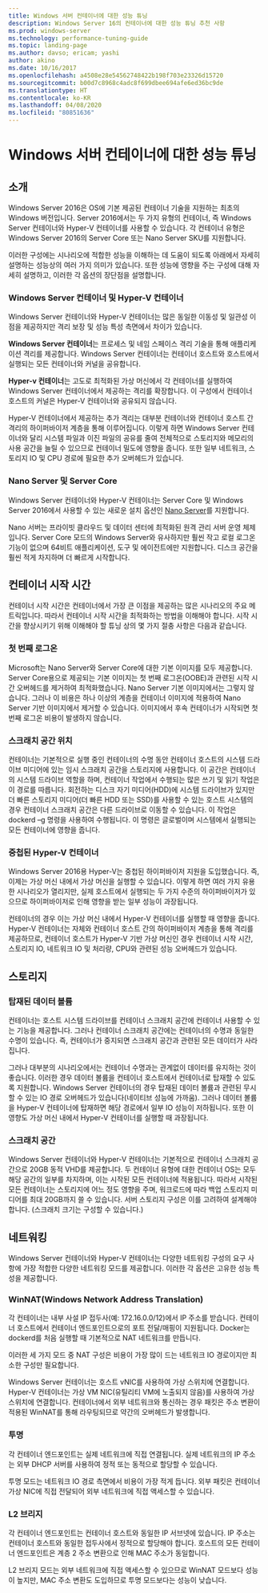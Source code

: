 ```yaml
---
title: Windows 서버 컨테이너에 대한 성능 튜닝
description: Windows Server 16의 컨테이너에 대한 성능 튜닝 추천 사항
ms.prod: windows-server
ms.technology: performance-tuning-guide
ms.topic: landing-page
ms.author: davso; ericam; yashi
author: akino
ms.date: 10/16/2017
ms.openlocfilehash: a4508e28e54562748422b198f703e23326d15720
ms.sourcegitcommit: b00d7c8968c4adc8f699dbee694afe6ed36bc9de
ms.translationtype: HT
ms.contentlocale: ko-KR
ms.lasthandoff: 04/08/2020
ms.locfileid: "80851636"
---
```

# <a name="performance-tuning-windows-server-containers"></a>Windows 서버 컨테이너에 대한 성능 튜닝

## <a name="introduction"></a>소개
Windows Server 2016은 OS에 기본 제공된 컨테이너 기술을 지원하는 최초의 Windows 버전입니다. Server 2016에서는 두 가지 유형의 컨테이너, 즉 Windows Server 컨테이너와 Hyper-V 컨테이너를 사용할 수 있습니다. 각 컨테이너 유형은 Windows Server 2016의 Server Core 또는 Nano Server SKU를 지원합니다. 

이러한 구성에는 시나리오에 적합한 성능을 이해하는 데 도움이 되도록 아래에서 자세히 설명하는 성능상의 여러 가지 의미가 있습니다. 또한 성능에 영향을 주는 구성에 대해 자세히 설명하고, 이러한 각 옵션의 장단점을 설명합니다.

### <a name="windows-server-container-and-hyper-v-containers"></a>Windows Server 컨테이너 및 Hyper-V 컨테이너

Windows Server 컨테이너와 Hyper-V 컨테이너는 많은 동일한 이동성 및 일관성 이점을 제공하지만 격리 보장 및 성능 특성 측면에서 차이가 있습니다.

**Windows Server 컨테이너**는 프로세스 및 네임 스페이스 격리 기술을 통해 애플리케이션 격리를 제공합니다. Windows Server 컨테이너는 컨테이너 호스트와 호스트에서 실행되는 모든 컨테이너와 커널을 공유합니다.

**Hyper-v 컨테이너**는 고도로 최적화된 가상 머신에서 각 컨테이너를 실행하여 Windows Server 컨테이너에서 제공하는 격리를 확장합니다. 이 구성에서 컨테이너 호스트의 커널은 Hyper-V 컨테이너와 공유되지 않습니다.

Hyper-V 컨테이너에서 제공하는 추가 격리는 대부분 컨테이너와 컨테이너 호스트 간 격리의 하이퍼바이저 계층을 통해 이루어집니다. 이렇게 하면 Windows Server 컨테이너와 달리 시스템 파일과 이진 파일의 공유를 줄여 전체적으로 스토리지와 메모리의 사용 공간을 늘릴 수 있으므로 컨테이너 밀도에 영향을 줍니다. 또한 일부 네트워크, 스토리지 IO 및 CPU 경로에 필요한 추가 오버헤드가 있습니다.

### <a name="nano-server-and-server-core"></a>Nano Server 및 Server Core

Windows Server 컨테이너와 Hyper-V 컨테이너는 Server Core 및 Windows Server 2016에서 사용할 수 있는 새로운 설치 옵션인 [Nano Server](https://technet.microsoft.com/windows-server-docs/compute/nano-server/getting-started-with-nano-server)를 지원합니다. 

Nano 서버는 프라이빗 클라우드 및 데이터 센터에 최적화된 원격 관리 서버 운영 체제입니다. Server Core 모드의 Windows Server와 유사하지만 훨씬 작고 로컬 로그온 기능이 없으며 64비트 애플리케이션, 도구 및 에이전트에만 지원합니다. 디스크 공간을 훨씬 적게 차지하며 더 빠르게 시작합니다.

## <a name="container-start-up-time"></a>컨테이너 시작 시간
컨테이너 시작 시간은 컨테이너에서 가장 큰 이점을 제공하는 많은 시나리오의 주요 메트릭입니다. 따라서 컨테이너 시작 시간을 최적화하는 방법을 이해해야 합니다. 시작 시간을 향상시키기 위해 이해해야 할 튜닝 상의 몇 가지 절충 사항은 다음과 같습니다.

### <a name="first-logon"></a>첫 번째 로그온

Microsoft는 Nano Server와 Server Core에 대한 기본 이미지를 모두 제공합니다. Server Core용으로 제공되는 기본 이미지는 첫 번째 로그온(OOBE)과 관련된 시작 시간 오버헤드를 제거하여 최적화했습니다. Nano Server 기본 이미지에서는 그렇지 않습니다. 그러나 이 비용은 하나 이상의 계층을 컨테이너 이미지에 적용하여 Nano Server 기반 이미지에서 제거할 수 있습니다. 이미지에서 후속 컨테이너가 시작되면 첫 번째 로그온 비용이 발생하지 않습니다.
### <a name="scratch-space-location"></a>스크래치 공간 위치

컨테이너는 기본적으로 실행 중인 컨테이너의 수명 동안 컨테이너 호스트의 시스템 드라이브 미디어에 있는 임시 스크래치 공간을 스토리지에 사용합니다. 이 공간은 컨테이너의 시스템 드라이브 역할을 하며, 컨테이너 작업에서 수행되는 많은 쓰기 및 읽기 작업은 이 경로를 따릅니다. 회전하는 디스크 자기 미디어(HDD)에 시스템 드라이브가 있지만 더 빠른 스토리지 미디어(더 빠른 HDD 또는 SSD)를 사용할 수 있는 호스트 시스템의 경우 컨테이너 스크래치 공간은 다른 드라이브로 이동할 수 있습니다. 이 작업은 dockerd –g 명령을 사용하여 수행됩니다. 이 명령은 글로벌이며 시스템에서 실행되는 모든 컨테이너에 영향을 줍니다.

### <a name="nested-hyper-v-containers"></a>중첩된 Hyper-V 컨테이너
Windows Server 2016용 Hyper-V는 중첩된 하이퍼바이저 지원을 도입했습니다. 즉, 이제는 가상 머신 내에서 가상 머신을 실행할 수 있습니다. 이렇게 하면 여러 가지 유용한 시나리오가 열리지만, 실제 호스트에서 실행되는 두 가지 수준의 하이퍼바이저가 있으므로 하이퍼바이저로 인해 영향을 받는 일부 성능이 과장됩니다.

컨테이너의 경우 이는 가상 머신 내에서 Hyper-V 컨테이너를 실행할 때 영향을 줍니다. Hyper-V 컨테이너는 자체와 컨테이너 호스트 간의 하이퍼바이저 계층을 통해 격리를 제공하므로, 컨테이너 호스트가 Hyper-V 기반 가상 머신인 경우 컨테이너 시작 시간, 스토리지 IO, 네트워크 IO 및 처리량, CPU와 관련된 성능 오버헤드가 있습니다.

## <a name="storage"></a>스토리지
### <a name="mounted-data-volumes"></a>탑재된 데이터 볼륨

컨테이너는 호스트 시스템 드라이브를 컨테이너 스크래치 공간에 컨테이너 사용할 수 있는 기능을 제공합니다. 그러나 컨테이너 스크래치 공간에는 컨테이너의 수명과 동일한 수명이 있습니다. 즉, 컨테이너가 중지되면 스크래치 공간과 관련된 모든 데이터가 사라집니다.

그러나 대부분의 시나리오에서는 컨테이너 수명과는 관계없이 데이터를 유지하는 것이 좋습니다. 이러한 경우 데이터 볼륨을 컨테이너 호스트에서 컨테이너로 탑재할 수 있도록 지원합니다. Windows Server 컨테이너의 경우 탑재된 데이터 볼륨과 관련된 무시할 수 있는 IO 경로 오버헤드가 있습니다(네이티브 성능에 가까움). 그러나 데이터 볼륨을 Hyper-V 컨테이너에 탑재하면 해당 경로에서 일부 IO 성능이 저하됩니다. 또한 이 영향도 가상 머신 내에서 Hyper-V 컨테이너를 실행할 때 과장됩니다.

### <a name="scratch-space"></a>스크래치 공간

Windows Server 컨테이너와 Hyper-V 컨테이너는 기본적으로 컨테이너 스크래치 공간으로 20GB 동적 VHD를 제공합니다. 두 컨테이너 유형에 대한 컨테이너 OS는 모두 해당 공간의 일부를 차지하며, 이는 시작된 모든 컨테이너에 적용됩니다. 따라서 시작된 모든 컨테이너는 스토리지에 어느 정도 영향을 주며, 워크로드에 따라 백업 스토리지 미디어를 최대 20GB까지 쓸 수 있습니다. 서버 스토리지 구성은 이를 고려하여 설계해야 합니다.
(스크래치 크기는 구성할 수 있습니다.)

## <a name="networking"></a>네트워킹
Windows Server 컨테이너와 Hyper-V 컨테이너는 다양한 네트워킹 구성의 요구 사항에 가장 적합한 다양한 네트워킹 모드를 제공합니다. 이러한 각 옵션은 고유한 성능 특성을 제공합니다.

### <a name="windows-network-address-translation-winnat"></a>WinNAT(Windows Network Address Translation)

각 컨테이너는 내부 사설 IP 접두사(예: 172.16.0.0/12)에서 IP 주소를 받습니다. 컨테이너 호스트에서 컨테이너 엔드포인트으로의 포트 전달/매핑이 지원됩니다. Docker는 dockerd를 처음 실행할 때 기본적으로 NAT 네트워크를 만듭니다.

이러한 세 가지 모드 중 NAT 구성은 비용이 가장 많이 드는 네트워크 IO 경로이지만 최소한 구성만 필요합니다. 

Windows Server 컨테이너는 호스트 vNIC를 사용하여 가상 스위치에 연결합니다. Hyper-V 컨테이너는 가상 VM NIC(유틸리티 VM에 노출되지 않음)를 사용하여 가상 스위치에 연결합니다. 컨테이너에서 외부 네트워크와 통신하는 경우 패킷은 주소 변환이 적용된 WinNAT를 통해 라우팅되므로 약간의 오버헤드가 발생합니다.

### <a name="transparent"></a>투명

각 컨테이너 엔드포인트는 실제 네트워크에 직접 연결됩니다. 실제 네트워크의 IP 주소는 외부 DHCP 서버를 사용하여 정적 또는 동적으로 할당할 수 있습니다.

투명 모드는 네트워크 IO 경로 측면에서 비용이 가장 적게 듭니다. 외부 패킷은 컨테이너 가상 NIC에 직접 전달되어 외부 네트워크에 직접 액세스할 수 있습니다.

### <a name="l2-bridge"></a>L2 브리지
각 컨테이너 엔드포인트는 컨테이너 호스트와 동일한 IP 서브넷에 있습니다. IP 주소는 컨테이너 호스트와 동일한 접두사에서 정적으로 할당해야 합니다. 호스트의 모든 컨테이너 엔드포인트은 계층 2 주소 변환으로 인해 MAC 주소가 동일합니다.

L2 브리지 모드는 외부 네트워크에 직접 액세스할 수 있으므로 WinNAT 모드보다 성능이 높지만, MAC 주소 변환도 도입하므로 투명 모드보다는 성능이 낮습니다.




